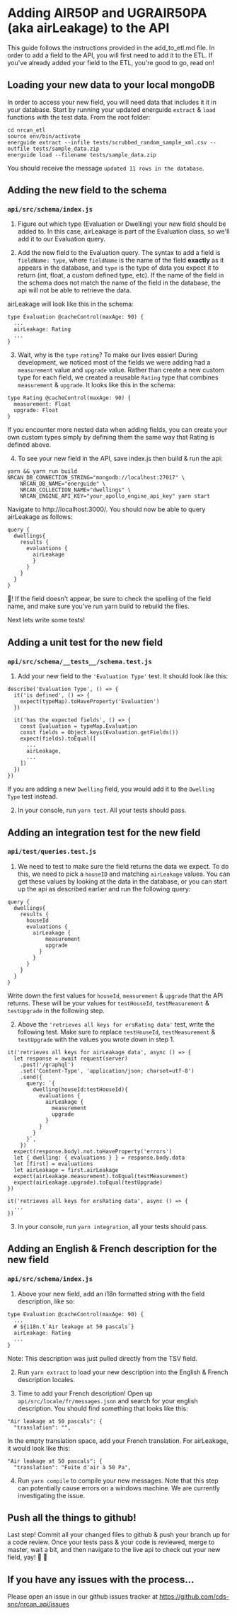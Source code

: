 # Adding AIR50P and UGRAIR50PA (aka airLeakage) to the API
This guide follows the instructions provided in the add_to_etl.md file. In order to add a field to the API, you will first
need to add it to the ETL. If you've already added your field to the ETL, you're good to go, read on!

## Loading your new data to your local mongoDB

In order to access your new field, you will need data that includes it it in your database. Start by running your updated energuide `extract` & `load`
functions with the test data. From the root folder:

```
cd nrcan_etl
source env/bin/activate
energuide extract --infile tests/scrubbed_random_sample_xml.csv --outfile tests/sample_data.zip
energuide load --filename tests/sample_data.zip
```

You should receive the message `updated 11 rows in the database`.

## Adding the new field to the schema

### `api/src/schema/index.js`

1. Figure out which type (Evaluation or Dwelling) your new field should be added to. In this case, airLeakage is part of the Evaluation class, so we'll
add it to our Evaluation query.

2. Add the new field to the Evaluation query. The syntax to add a field is `fieldName: type`, where `fieldName` is the name of the field **exactly** as it appears in
the database, and `type` is the type of data you expect it to return (int, float, a custom defined type, etc). If the name of the field in the schema does not match the name of the field in the database, the api will not be able to retrieve the data.

airLeakage will look like this in the schema:

```
type Evaluation @cacheControl(maxAge: 90) {
  ...
  airLeakage: Rating
  ...
}
```

3. Wait, why is the `type` `rating`? To make our lives easier! During development, we noticed most of the fields we were adding had a `measurement` value and `upgrade` value.
Rather than create a new custom type for each field, we created a reusable `Rating` type that combines `measurement` & `upgrade`. It looks like this in the schema:

```
type Rating @cacheControl(maxAge: 90) {
  measurement: Float
  upgrade: Float
}
```
If you encounter more nested data when adding fields, you can create your own custom types simply by defining them the same way that Rating is defined above.

4. To see your new field in the API, save index.js then build & run the api:

```
yarn && yarn run build
NRCAN_DB_CONNECTION_STRING="mongodb://localhost:27017" \
	NRCAN_DB_NAME="energuide" \
	NRCAN_COLLECTION_NAME="dwellings" \
	NRCAN_ENGINE_API_KEY="your_apollo_engine_api_key" yarn start

```

Navigate to http://localhost:3000/. You should now be able to query airLeakage as follows:

```
query {
  dwellings{
    results {
      evaluations {
        airLeakage
        }
      }
    }
  }
}
```

:tada:! If the field doesn't appear, be sure to check the spelling of the field name, and make sure you've run yarn build to rebuild the files.

Next lets write some tests!

## Adding a unit test for the new field

### `api/src/schema/__tests__/schema.test.js`

1. Add your new field to the `'Evaluation Type'` test. It should look like this:

```
describe('Evaluation Type', () => {
  it('is defined', () => {
    expect(typeMap).toHaveProperty('Evaluation')
  })

  it('has the expected fields', () => {
    const Evaluation = typeMap.Evaluation
    const fields = Object.keys(Evaluation.getFields())
    expect(fields).toEqual([
      ...
      airLeakage,
      ...
    ])
  })
})

```

If you are adding a new `Dwelling` field, you would add it to the `Dwelling Type` test instead.

2. In your console, run `yarn test`. All your tests should pass.

## Adding an integration test for the new field

### `api/test/queries.test.js`

1. We need to test to make sure the field returns the data we expect. To do this, we need to pick a `houseID` and matching `airLeakage` values. You can get these values
by looking at the data in the database, or you can start up the api as described earlier and run the following query:

```
query {
  dwellings{
    results {
      houseId
      evaluations {
        airLeakage {
            measurement
            upgrade
          }
        }
      }
    }
  }
}

```

Write down the first values for `houseId`, `measurement` & `upgrade` that the API returns. These will be your values for `testHouseId`, `testMeasurement` & `testUpgrade`
in the following step.

2. Above the `'retrieves all keys for ersRating data'` test, write the following test. Make sure to replace `testHouseId`, `testMeasurement` & `testUpgrade`
with the values you wrote down in step 1.

```
it('retrieves all keys for airLeakage data', async () => {
  let response = await request(server)
    .post('/graphql')
    .set('Content-Type', 'application/json; charset=utf-8')
    .send({
      query: `{
        dwelling(houseId:testHouseId){
          evaluations {
            airLeakage {
              measurement
              upgrade
            }
          }
        }
      }`,
    })
  expect(response.body).not.toHaveProperty('errors')
  let { dwelling: { evaluations } } = response.body.data
  let [first] = evaluations
  let airLeakage = first.airLeakage
  expect(airLeakage.measurement).toEqual(testMeasurement)
  expect(airLeakage.upgrade).toEqual(testUpgrade)
})

it('retrieves all keys for ersRating data', async () => {
  ...
})
```

3. In your console, run `yarn integration`, all your tests should pass.

## Adding an English & French description for the new field

### `api/src/schema/index.js`

1. Above your new field, add an i18n formatted string with the field description, like so:

```
type Evaluation @cacheControl(maxAge: 90) {
  ...
  # ${i18n.t`Air leakage at 50 pascals`}
  airLeakage: Rating
  ...
}
```

Note: This description was just pulled directly from the TSV field.

2. Run `yarn extract` to load your new description into the English & French description locales.

3. Time to add your French description! Open up `api/src/locale/fr/messages.json` and search for your english description.
You should find something that looks like this:

```
"Air leakage at 50 pascals": {
  "translation": "",
```

In the empty translation space, add your French translation. For airLeakage, it would look like this:

```
"Air leakage at 50 pascals": {
  "translation": "Fuite d'air à 50 Pa",
```

4. Run `yarn compile` to compile your new messages. Note that this step can potentially cause errors
on a windows machine. We are currently investigating the issue.

## Push all the things to github!

Last step! Commit all your changed files to github & push your branch up for a code review. Once your tests pass & your code is reviewed, merge to master,
wait a bit, and then navigate to the live api to check out your new field, yay! :tada: :tada:

## If you have any issues with the process...

Please open an issue in our github issues tracker at https://github.com/cds-snc/nrcan_api/issues
